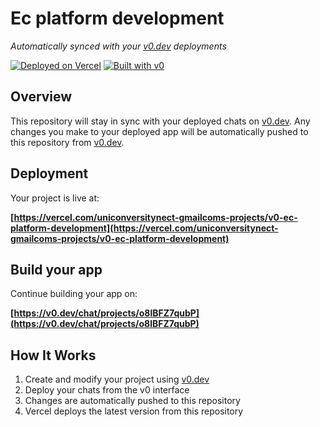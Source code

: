 # Ec platform development

*Automatically synced with your [v0.dev](https://v0.dev) deployments*

[![Deployed on Vercel](https://img.shields.io/badge/Deployed%20on-Vercel-black?style=for-the-badge&logo=vercel)](https://vercel.com/uniconversitynect-gmailcoms-projects/v0-ec-platform-development)
[![Built with v0](https://img.shields.io/badge/Built%20with-v0.dev-black?style=for-the-badge)](https://v0.dev/chat/projects/o8lBFZ7qubP)

## Overview

This repository will stay in sync with your deployed chats on [v0.dev](https://v0.dev).
Any changes you make to your deployed app will be automatically pushed to this repository from [v0.dev](https://v0.dev).

## Deployment

Your project is live at:

**[https://vercel.com/uniconversitynect-gmailcoms-projects/v0-ec-platform-development](https://vercel.com/uniconversitynect-gmailcoms-projects/v0-ec-platform-development)**

## Build your app

Continue building your app on:

**[https://v0.dev/chat/projects/o8lBFZ7qubP](https://v0.dev/chat/projects/o8lBFZ7qubP)**

## How It Works

1. Create and modify your project using [v0.dev](https://v0.dev)
2. Deploy your chats from the v0 interface
3. Changes are automatically pushed to this repository
4. Vercel deploys the latest version from this repository
